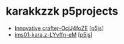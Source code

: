 # karakkzzk p5projects

- [Innovative crafter-OcjJ4foZE](./p5projects/Innovative%20crafter-OcjJ4foZE) [[p5js](https://editor.p5js.org/karakkzzk/sketches/OcjJ4foZE)]
- [ims01-kara.z-LYvffn-eM](./p5projects/ims01-kara.z-LYvffn-eM) [[p5js](https://editor.p5js.org/karakkzzk/sketches/LYvffn-eM)]